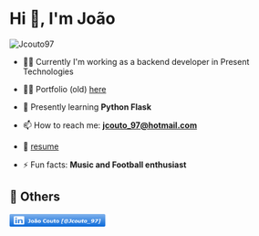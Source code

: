 <h1>Hi 👋, I'm João</h1>

<p align="left"> <img src="https://komarev.com/ghpvc/?username=Jcouto97&label=Profile%20views&color=0e75b6&style=flat" alt="Jcouto97" /> </p>

- 👨‍🏫 Currently I'm working as a backend developer in Present Technologies

- 👨‍💻 Portfolio (old) [here](https://portfolio-nextjs-pearl.vercel.app/)

- 🌱 Presently learning **Python Flask**

- 📫 How to reach me: **jcouto_97@hotmail.com**

- 📄 [resume](https://drive.google.com/file/d/1nO34arjHOd_kgygOZSPb1WtbHhVj1sTI/view?usp=drive_link)

- ⚡ Fun facts: **Music and Football enthusiast**

## 🧾 Others

<a href="https://www.linkedin.com/in/jo%C3%A3o-couto-84a60a252/"><img style="widht:20px;height:22px;" src='linkedinRectangle.png' /></a>
